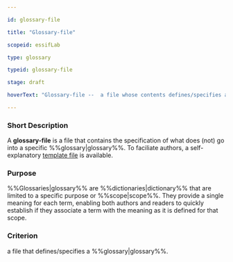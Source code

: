 ```yaml
---

id: glossary-file

title: "Glossary-file"

scopeid: essifLab

type: glossary

typeid: glossary-file

stage: draft

hoverText: "Glossary-file --  a file whose contents defines/specifies a Glossary."

---
```




### Short Description

A **glossary-file** is a file that contains the specification of what does (not) go into a specific %%glossary|glossary%%. To faciliate authors, a self-explanatory [template file](/terminology-engine-v1-templates/glossary-file.md) is available.



### Purpose

%%Glossaries|glossary%% are %%dictionaries|dictionary%% that are limited to a specific purpose or %%scope|scope%%. They provide a single meaning for each term, enabling both authors and readers to quickly establish if they associate a term with the meaning as it is defined for that scope. 



### Criterion

a file that defines/specifies a %%glossary|glossary%%.
